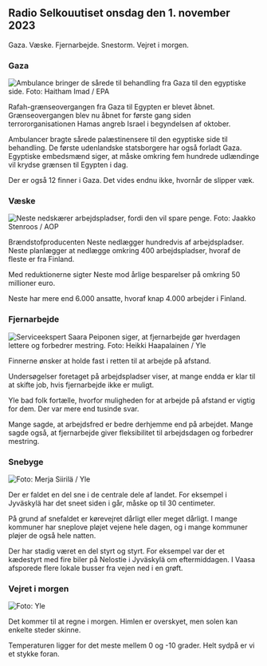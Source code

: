 ## Radio Selkouutiset onsdag den 1. november 2023

Gaza. Væske. Fjernarbejde. Snestorm. Vejret i morgen.

### Gaza

![Ambulance bringer de sårede til behandling fra Gaza til den egyptiske side. Foto: Haitham Imad / EPA](https://images.cdn.yle.fi/image/upload/c_crop,h_2821,w_5016,x_0,y_744/ar_1.7777777777777777,c_fill,g_faces,h_6270,0dpr.q_auto:eco/f_auto/fl_lossy/v1698852282/39-1194530654258b7aaf7a)

Rafah-grænseovergangen fra Gaza til Egypten er blevet åbnet. Grænseovergangen blev nu åbnet for første gang siden terrororganisationen Hamas angreb Israel i begyndelsen af oktober.

Ambulancer bragte sårede palæstinensere til den egyptiske side til behandling. De første udenlandske statsborgere har også forladt Gaza. Egyptiske embedsmænd siger, at måske omkring fem hundrede udlændinge vil krydse grænsen til Egypten i dag.

Der er også 12 finner i Gaza. Det vides endnu ikke, hvornår de slipper væk.

### Væske

![Neste nedskærer arbejdspladser, fordi den vil spare penge. Foto: Jaakko Stenroos / AOP](https://images.cdn.yle.fi/image/upload/c_crop,h_2611,w_4643,x_0,y_483/ar_1.7777777777777777,c_fill,g_faces,h_620,.0dp,h_620,.0dpq_auto:eco/f_auto/fl_lossy/v1698838481/39-1191437653a0928a0b5b)

Brændstofproducenten Neste nedlægger hundredvis af arbejdspladser. Neste planlægger at nedlægge omkring 400 arbejdspladser, hvoraf de fleste er fra Finland.

Med reduktionerne sigter Neste mod årlige besparelser på omkring 50 millioner euro.

Neste har mere end 6.000 ansatte, hvoraf knap 4.000 arbejder i Finland.

### Fjernarbejde

![Serviceekspert Saara Peiponen siger, at fjernarbejde gør hverdagen lettere og forbedrer mestring. Foto: Heikki Haapalainen / Yle](https://images.cdn.yle.fi/image/upload/c_crop,h_2988,w_5312,x_16,y_569/ar_1.77777777777777777,c_fill,g_faces,h_1_670,h_pr0.q_auto:eco/f_auto/fl_lossy/v1698754242/39-11936826540ed9ea44a0)

Finnerne ønsker at holde fast i retten til at arbejde på afstand.

Undersøgelser foretaget på arbejdspladser viser, at mange endda er klar til at skifte job, hvis fjernarbejde ikke er muligt.

Yle bad folk fortælle, hvorfor muligheden for at arbejde på afstand er vigtig for dem. Der var mere end tusinde svar.

Mange sagde, at arbejdsfred er bedre derhjemme end på arbejdet. Mange sagde også, at fjernarbejde giver fleksibilitet til arbejdsdagen og forbedrer mestring.

### Snebyge

![ Foto: Merja Siirilä / Yle](https://images.cdn.yle.fi/image/upload/c_crop,h_2265,w_4028,x_0,y_378/ar_1.77777777777777777,c_fill,g_70,w_12r.d_12r.0/q_auto:eco/f_auto/fl_lossy/v1698853993/39-119441665423d86dff6c)

Der er faldet en del sne i de centrale dele af landet. For eksempel i Jyväskylä har det sneet siden i går, måske op til 30 centimeter.

På grund af snefaldet er kørevejret dårligt eller meget dårligt. I mange kommuner har sneplove pløjet vejene hele dagen, og i mange kommuner pløjer de også hele natten.

Der har stadig været en del styrt og styrt. For eksempel var der et kædestyrt med fire biler på Nelostie i Jyväskylä om eftermiddagen. I Vaasa afsporede flere lokale busser fra vejen ned i en grøft.

### Vejret i morgen

![ Foto: Yle](https://images.cdn.yle.fi/image/upload/c_crop,h_1080,w_1919,x_0,y_0/ar_1.7777777777777777,c_fill,g_faces,h_675,w_pr_1200.:eco/f_auto/fl_lossy/v1698848166/39-119453865425d62868a1)

Det kommer til at regne i morgen. Himlen er overskyet, men solen kan enkelte steder skinne.

Temperaturen ligger for det meste mellem 0 og -10 grader. Helt sydpå er vi et stykke foran.